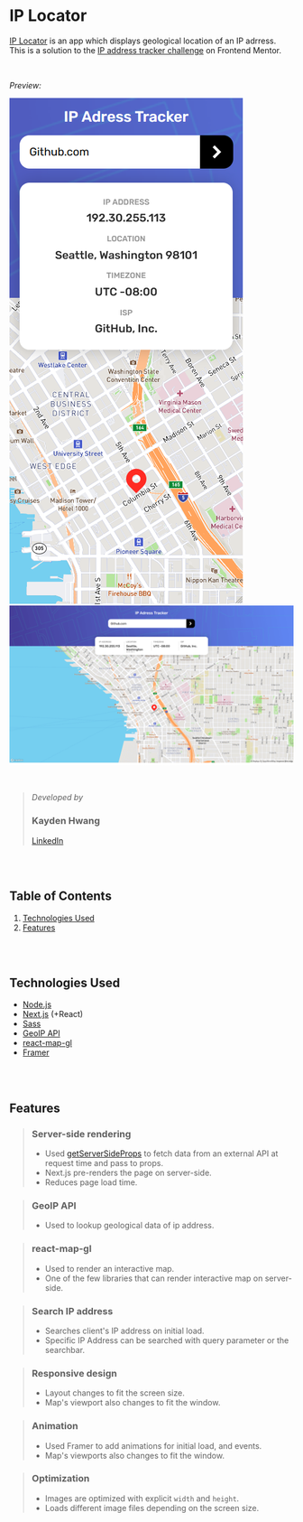 # IP Locator

[IP Locator](https://ip-locator-kayden.vercel.app) is an app which displays geological location of an IP adrress. <br/>
This is a solution to the [IP address tracker challenge](https://www.frontendmentor.io/challenges/ip-address-tracker-I8-0yYAH0) on Frontend Mentor.

<br/>

*Preview:*

![Preview - Portrait](https://raw.githubusercontent.com/JoonsubHwang/ip-locator/main/preivew-portrait.png)
![Preview - Landscape](https://raw.githubusercontent.com/JoonsubHwang/ip-locator/main/preivew-landscape.png)

<br/>

> *Developed by*
> ### Kayden Hwang <br/>
> [LinkedIn](https://www.linkedin.com/in/kayden-hwang-43639419b/)

<br/><br/>



## Table of Contents
1. [Technologies Used](#Technologies-Used)
2. [Features](#Features)

<br/><br/>



## Technologies Used
- [Node.js](https://nodejs.org/en/)
- [Next.js](https://nextjs.org/) (+React)
- [Sass](https://sass-lang.com/)
- [GeoIP API](https://geo.ipify.org/)
- [react-map-gl](https://github.com/visgl/react-map-gl)
- [Framer](https://www.framer.com/)

<br/><br/>


<h2>Features</h2>


> ### Server-side rendering
> - Used [getServerSideProps](https://nextjs.org/docs/basic-features/data-fetching/get-server-side-props) to fetch data from an external API at request time and pass to props.
> - Next.js pre-renders the page on server-side.
> - Reduces page load time.


> ### GeoIP API
> - Used to lookup geological data of ip address.


> ### react-map-gl
> - Used to render an interactive map.
> - One of the few libraries that can render interactive map on server-side.


> ### Search IP address
> - Searches client's IP address on initial load.
> - Specific IP Address can be searched with query parameter or the searchbar.


> ### Responsive design
> - Layout changes to fit the screen size.
> - Map's viewport also changes to fit the window.


> ### Animation
> - Used Framer to add animations for initial load, and events.
> - Map's viewports also changes to fit the window.


> ### Optimization
> - Images are optimized with explicit `width` and `height`.
> - Loads different image files depending on the screen size.


<br/><br/>

<br/><br/>
